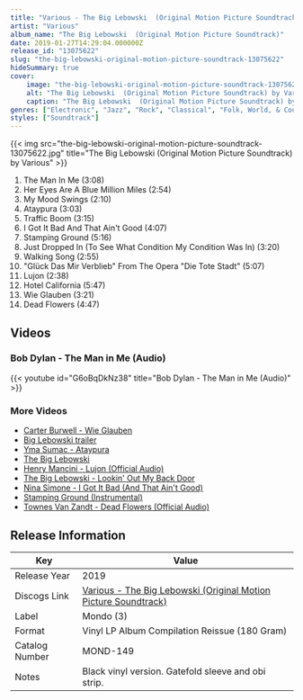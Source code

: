 ```yaml
---
title: "Various - The Big Lebowski  (Original Motion Picture Soundtrack)"
artist: "Various"
album_name: "The Big Lebowski  (Original Motion Picture Soundtrack)"
date: 2019-01-27T14:29:04.000000Z
release_id: "13075622"
slug: "the-big-lebowski-original-motion-picture-soundtrack-13075622"
hideSummary: true
cover:
    image: "the-big-lebowski-original-motion-picture-soundtrack-13075622.jpg"
    alt: "The Big Lebowski  (Original Motion Picture Soundtrack) by Various"
    caption: "The Big Lebowski  (Original Motion Picture Soundtrack) by Various"
genres: ["Electronic", "Jazz", "Rock", "Classical", "Folk, World, & Country", "Stage & Screen"]
styles: ["Soundtrack"]
---
```


{{< img src="the-big-lebowski-original-motion-picture-soundtrack-13075622.jpg" title="The Big Lebowski  (Original Motion Picture Soundtrack) by Various" >}}

<!-- section break -->

1. The Man In Me (3:08)
2. Her Eyes Are A Blue Million Miles (2:54)
3. My Mood Swings (2:10)
4. Ataypura (3:03)
5. Traffic Boom (3:15)
6. I Got It Bad And That Ain't Good (4:07)
7. Stamping Ground (5:16)
8. Just Dropped In (To See What Condition My Condition Was In) (3:20)
9. Walking Song (2:55)
10. "Glück Das Mir Verblieb" From The Opera "Die Tote Stadt" (5:07)
11. Lujon (2:38)
12. Hotel California (5:47)
13. Wie Glauben (3:21)
14. Dead Flowers (4:47)

<!-- section break -->




## Videos
### Bob Dylan - The Man in Me (Audio)
{{< youtube id="G6oBqDkNz38" title="Bob Dylan - The Man in Me (Audio)" >}}<br>

### More Videos

- [Carter Burwell - Wie Glauben](https://www.youtube.com/watch?v=14xY1lxLMkI)
- [Big Lebowski trailer](https://www.youtube.com/watch?v=r_GCRFRcWxA)
- [Yma Sumac - Ataypura](https://www.youtube.com/watch?v=Z3Dgtpsg8DQ)
- [The Big Lebowski](https://www.youtube.com/watch?v=tgKhPObZeaw)
- [Henry Mancini - Lujon (Official Audio)](https://www.youtube.com/watch?v=RjsG3i6L9vw)
- [The Big Lebowski - Lookin' Out My Back Door](https://www.youtube.com/watch?v=iApz08Bh53w)
- [Nina Simone - I Got It Bad (And That Ain't Good)](https://www.youtube.com/watch?v=N8av28fydMw)
- [Stamping Ground (Instrumental)](https://www.youtube.com/watch?v=FZHc_HEncwc)
- [Townes Van Zandt - Dead Flowers (Official Audio)](https://www.youtube.com/watch?v=8ApA2W8f2vg)


## Release Information
|  Key           | Value                                                |
| ---------------| ---------------------------------------------------- |
| Release Year   | 2019                                   |
| Discogs Link   | [Various - The Big Lebowski  (Original Motion Picture Soundtrack)](https://www.discogs.com/release/13075622-Various-The-Big-Lebowski-Original-Motion-Picture-Soundtrack) |
| Label          | Mondo (3) |
| Format         | Vinyl LP Album Compilation Reissue (180 Gram) |
| Catalog Number | MOND-149 |
| Notes | Black vinyl version. Gatefold sleeve and obi strip. |